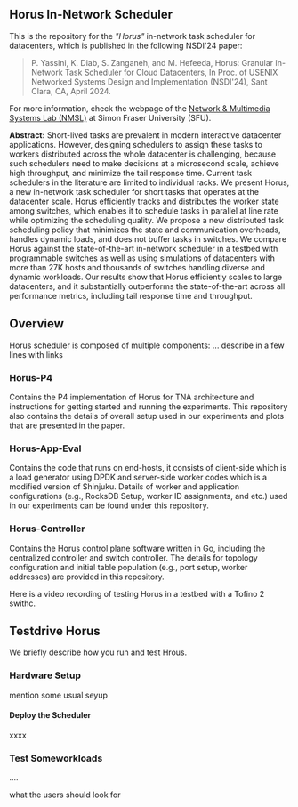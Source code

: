 ## Horus In-Network Scheduler

This is the repository for the *"Horus"* in-network task scheduler for datacenters, which is published in the following NSDI'24 paper:
 
> P. Yassini, K. Diab, S. Zanganeh, and M. Hefeeda, Horus: Granular In-Network Task Scheduler for Cloud Datacenters, In Proc. of USENIX Networked Systems Design and Implementation (NSDI'24), Sant Clara, CA, April 2024.

For more information, check the webpage of the [Network & Multimedia Systems Lab (NMSL)](https://nmsl.cs.sfu.ca/) at Simon Fraser University (SFU). 

**Abstract:** Short-lived tasks are prevalent in modern interactive datacenter applications. However, designing schedulers to assign these tasks to workers distributed across the whole datacenter  is challenging, because such schedulers need to make decisions at a microsecond scale, achieve high throughput, and minimize the tail response time. Current task schedulers in the literature are limited to individual racks. We present Horus, a  new in-network task scheduler for short tasks that operates at  the datacenter scale. Horus efficiently tracks and distributes  the worker state among switches, which enables it to schedule  tasks in parallel at line rate while optimizing the scheduling quality. We propose a new distributed task scheduling policy that minimizes the state and communication overheads, handles dynamic loads, and does not buffer tasks in switches. We compare Horus against the state-of-the-art in-network scheduler in a testbed with programmable switches as well as using simulations of datacenters with more than 27K hosts and thousands of switches handling diverse and dynamic workloads. Our results show that Horus efficiently scales to large datacenters, and it substantially outperforms the state-of-the-art across all performance metrics, including tail response time and throughput.


## Overview 
Horus scheduler is composed of multiple components: ... describe in a few lines with links 


### Horus-P4
Contains the P4 implementation of Horus for TNA architecture and instructions for getting started and running the experiments. This repository also contains the details of overall setup used in our experiments and plots that are presented in the paper. 

### Horus-App-Eval
Contains the code that runs on end-hosts, it consists of client-side which is a load generator using DPDK and server-side worker codes which is a modified version of Shinjuku. Details of worker and application configurations (e.g., RocksDB Setup, worker ID assignments, and etc.) used in our experiments can be found under this repository.

### Horus-Controller
Contains the Horus control plane software written in Go, including the centralized controller and switch controller. 
The details for topology configuration and initial table population (e.g., port setup, worker addresses) are provided in this repository. 


Here is a video recording of testing Horus in a testbed with a Tofino 2 swithc. 


## Testdrive Horus 
We briefly describe how you run and test Hrous. 

### Hardware Setup 
mention some usual seyup 

#### Deploy the Scheduler 
xxxx 

### Test Someworkloads 
.... 

what the users should look for 
